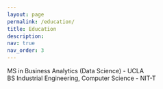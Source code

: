 ```yaml
---
layout: page
permalink: /education/
title: Education
description:
nav: true
nav_order: 3
---
```



<!DOCTYPE html>
<html lang="en">
<head>
<meta charset="UTF-8">
<meta name="viewport" content="width=device-width, initial-scale=1.0">
<title>Education</title>
<style>
    .content {
        display: none;
        margin-top: 10px;
    }

    .toggle-button {
        cursor: pointer;
        color: blue;
        margin-bottom: 5px;
    }
</style>
</head>
<body>

<div>
    <div class="toggle-button" onclick="toggleContent('ucla')">MS in Business Analytics (Data Science) - UCLA</div>
    <div id="ucla" class="content">
        <p><strong>University of California, Los Angeles</strong></p>
        <p>Sep 2023 - Dec 2024 (Expected)</p>
        <p><strong>Courses:</strong> Computer Science, Statistics, Machine Learning, Analytics</p>
    </div>
</div>

<div>
    <div class="toggle-button" onclick="toggleContent('nitt')">BS Industrial Engineering, Computer Science - NIT-T</div>
    <div id="nitt" class="content">
        <p><strong>National Institute of Technology, Tiruchirapalli (NIT-T)</strong></p>
        <p>Jul 2017 - May 2022</p>
        <p><strong>GPA:</strong> 9.1/10</p>
        <p><strong>Courses:</strong> Computer Science, Industrial Engineering, Math, Electives</p>
    </div>
</div>

<script>
function toggleContent(id) {
    var content = document.getElementById(id);
    if (content.style.display === "none") {
        content.style.display = "block";
    } else {
        content.style.display = "none";
    }
}
</script>

</body>
</html>


<!--
<hr style="border:2px solid gray">

<figure style="display: flex; align-items: center;">
    <img src="../assets/img/ucla.png"  alt="Sample Image" style="width:50px; margin-right: 10px;"/>
    <figcaption>
        <span style="font-size: 25px;"><b> MS in Business Analytics (Data Science)</b></span><br>
        <span style="font-size: 25px;"> University of California, Los Angeles </span><br>
    </figcaption>
</figure>

Sep 2023 - Dec 2024 (Expected)

**Courses:** 
- **Computer Science :** 
    - SQL, Data Management
- **Statistics**
    - Statistics, Probablity
- **Machine Learning**
    - Machine Learning, Advance Machine Learning, Optimisation
- **Analytics**
    - Prescriptive Models and Data Analytics, Business Fundamentals, Market Analytics, A/B Testing, Finance
    - Business, Economics, Finance.


<hr style="border:1px solid gray">

<figure style="display: flex; align-items: center;">
    <img src="../assets/img/NITT_logo.png"  alt="Sample Image" style="width:50px; margin-right: 10px;"/>
    <figcaption>
        <span style="font-size: 25px;"><b>BS Industrial Engineering, Computer Science</b></span><br>
        <span style="font-size: 25px;">National Institute of Technology, Tiruchirapalli (NIT-T)</span><br>
    </figcaption>
</figure>
<!-- #### **BS NIT 

Jul 2017 - May 2022

**GPA:** 9.1/10 

**Courses:**
- **Computer Science :** 
    - Operating Systems, Computer Network, Database Management Systems
    - Data Structures & Algorithms, Computer Architecture
    - Software Engineering
- **Industrial Engineering :**
    - Finite Element Analysis, Product Development Strategy, Quality Relaibility Engineering
    - Thermodynamic, Kinematics and Dynamics of Machine, CAD/CAM, Lean Manufacturing, Mechanics of Solids and Fluids
    - Operation Research, Supply Chain Management.
- **Math:** 
    - Linear Algebra, Vector Theory, Differential Calculas
    - Probability and Statistics.
- **Electives:** 
    - Big Data Analytics, Project Management, System Simulation



<hr style="border:1px solid gray">
>>

--!>
